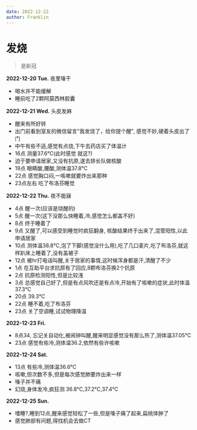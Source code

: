 ```yaml
---
date: 2022-12-22
author: Franklin
---
```


# 发烧

> 是新冠

**2022-12-20 Tue.** 夜里嗓干

- 喝水并不能缓解
- 睡前吃了2颗阿莫西林胶囊

**2022-12-21 Wed.** 头皮发麻

- 醒来有所好转
- 出门前看到室友的微信留言"我发烧了，给你提个醒", 感觉不妙,硬着头皮出了门
- 中午有些不适,感觉有点烧,下午去药店买了体温计
- 16点 测量37.6℃(此时感觉 就这?)
- 迫于要申请居家,又没有抗原,遂去排长队做核酸
- 19点 眼睛酸,腰酸,测体温37.8℃
- 22点 感觉胸口闷,一咳嗽就要炸出来那种
- 23点左右 吃了布洛芬睡觉

**2022-12-22 Thu.** 夜不能寐

- 4点 醒一次(应该是烧醒的)
- 5点 醒一次(这下没那么快睡着,冷,感觉怎么都盖不好)
- 8点 终于睡着了
- 9点 又醒了,可以感受到睡觉时疯狂翻身, 核酸结果终于出来了,混管阳性,以此申请居家
- 10点 测体温38.8℃,泡了下脚(感觉没什么用),吃了几口麦片,吃了布洛芬,就这样趴床上睡着了,没有盖被子
- 12点 被hr打电话叫醒,关于居家的事情,这时候浑身都是汗,清醒了不少
- 1点 在互助平台求抗原有了回应,8颗布洛芬换2个抗原
- 2点 抗原检测阳性,但是比较浅
- 3点 总感觉自己好了,但是有点风吹还是有点冷,开始有了咳嗽的症状,此时体温37.3℃
- 20点 39.3℃
- 22点 睡不着,吃了布洛芬
- 23点 关了空调睡,试试物理降温

**2022-12-23 Fri.**

- 8点34, 忘记关自动化,被闹钟叫醒,醒来明显感觉没有那么热了,测体温37.05℃
- 23点 感觉有些冷,测体温36.2,依然有些许咳嗽

**2022-12-24 Sat.**

- 13点 有些冷,测体温36.6℃
- 咳嗽,但次数不多,但是每次感觉肺要炸出来一样
- 嗓子并不痛
- 幻烧,身体发冷,疯狂测 36.8℃,37.2℃,37.4℃

**2022-12-25 Sun.**

- 嗜睡?,睡到12点,醒来感觉轻松了一些,但是嗓子痛了起来,扁桃体肿了
- 感觉肺部有问题,得找机会去做CT
